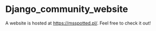 # Django_community_website
A website is hosted at https://msspotted.pl/. Feel free to check it out!
